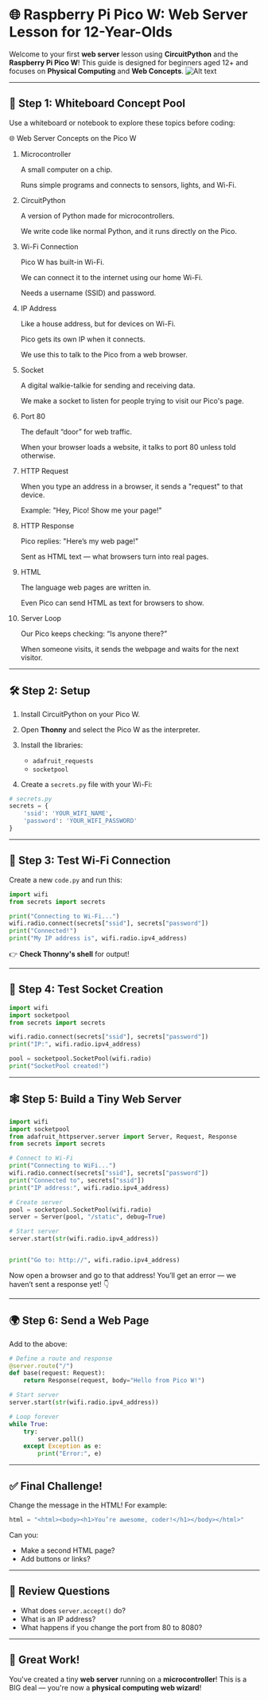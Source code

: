 
# 🌐 Raspberry Pi Pico W: Web Server Lesson for 12-Year-Olds

Welcome to your first **web server** lesson using **CircuitPython** and the **Raspberry Pi Pico W**! This guide is designed for beginners aged 12+ and focuses on **Physical Computing** and **Web Concepts**.
![Alt text](./images/conceptmap.png)

---

## 🧠 Step 1: Whiteboard Concept Pool

Use a whiteboard or notebook to explore these topics before coding:

🌐 Web Server Concepts on the Pico W
1. Microcontroller

    A small computer on a chip.

    Runs simple programs and connects to sensors, lights, and Wi-Fi.

2. CircuitPython

    A version of Python made for microcontrollers.

    We write code like normal Python, and it runs directly on the Pico.

3. Wi-Fi Connection

    Pico W has built-in Wi-Fi.

    We can connect it to the internet using our home Wi-Fi.

    Needs a username (SSID) and password.

4. IP Address

    Like a house address, but for devices on Wi-Fi.

    Pico gets its own IP when it connects.

    We use this to talk to the Pico from a web browser.

5. Socket

    A digital walkie-talkie for sending and receiving data.

    We make a socket to listen for people trying to visit our Pico's page.

6. Port 80

    The default “door” for web traffic.

    When your browser loads a website, it talks to port 80 unless told otherwise.

7. HTTP Request

    When you type an address in a browser, it sends a "request" to that device.

    Example: "Hey, Pico! Show me your page!"

8. HTTP Response

    Pico replies: "Here’s my web page!"

    Sent as HTML text — what browsers turn into real pages.

9. HTML

    The language web pages are written in.

    Even Pico can send HTML as text for browsers to show.

10. Server Loop

    Our Pico keeps checking: “Is anyone there?”

    When someone visits, it sends the webpage and waits for the next visitor.

---

## 🛠️ Step 2: Setup

1. Install CircuitPython on your Pico W.
2. Open **Thonny** and select the Pico W as the interpreter.
3. Install the libraries:
   - `adafruit_requests`
   - `socketpool`

4. Create a `secrets.py` file with your Wi-Fi:

```python
# secrets.py
secrets = {
    'ssid': 'YOUR_WIFI_NAME',
    'password': 'YOUR_WIFI_PASSWORD'
}
```

---

## 🔎 Step 3: Test Wi-Fi Connection

Create a new `code.py` and run this:

```python
import wifi
from secrets import secrets

print("Connecting to Wi-Fi...")
wifi.radio.connect(secrets["ssid"], secrets["password"])
print("Connected!")
print("My IP address is", wifi.radio.ipv4_address)
```

👉 **Check Thonny's shell** for output!

---

## 🧪 Step 4: Test Socket Creation

```python
import wifi
import socketpool
from secrets import secrets

wifi.radio.connect(secrets["ssid"], secrets["password"])
print("IP:", wifi.radio.ipv4_address)

pool = socketpool.SocketPool(wifi.radio)
print("SocketPool created!")
```

---

## 🕸️ Step 5: Build a Tiny Web Server

```python
import wifi
import socketpool
from adafruit_httpserver.server import Server, Request, Response
from secrets import secrets

# Connect to Wi-Fi
print("Connecting to WiFi...")
wifi.radio.connect(secrets["ssid"], secrets["password"])
print("Connected to", secrets["ssid"])
print("IP address:", wifi.radio.ipv4_address)

# Create server
pool = socketpool.SocketPool(wifi.radio)
server = Server(pool, "/static", debug=True)

# Start server
server.start(str(wifi.radio.ipv4_address))


print("Go to: http://", wifi.radio.ipv4_address)
```

Now open a browser and go to that address! You’ll get an error — we haven’t sent a response yet! 👇

---

## 🌍 Step 6: Send a Web Page

Add to the above:

```python
# Define a route and response
@server.route("/")
def base(request: Request):
    return Response(request, body="Hello from Pico W!")

# Start server
server.start(str(wifi.radio.ipv4_address))

# Loop forever
while True:
    try:
        server.poll()
    except Exception as e:
        print("Error:", e)
```

---

## ✅ Final Challenge!

Change the message in the HTML! For example:

```python
html = "<html><body><h1>You’re awesome, coder!</h1></body></html>"
```

Can you:
- Make a second HTML page?
- Add buttons or links?

---

## 🧠 Review Questions

- What does `server.accept()` do?
- What is an IP address?
- What happens if you change the port from 80 to 8080?

---

## 🎉 Great Work!

You've created a tiny **web server** running on a **microcontroller**! This is a BIG deal — you're now a **physical computing web wizard**!

